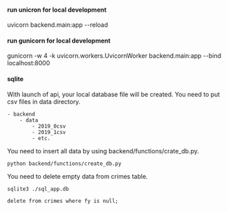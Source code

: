 #### run unicron for local development 

uvicorn backend.main:app --reload

#### run gunicorn for local development

gunicorn -w 4 -k uvicorn.workers.UvicornWorker backend.main:app --bind localhost:8000

#### sqlite

With launch of api, your local database file will be created.
You need to put csv files in data directory.

```
- backend
    - data
        - 2019_0csv
        - 2019_1csv
        - etc.
```

You need to insert all data by using backend/functions/crate_db.py.

```
python backend/functions/create_db.py
```

You need to delete empty data from crimes table.

```
sqlite3 ./sql_app.db
```

```
delete from crimes where fy is null;
```